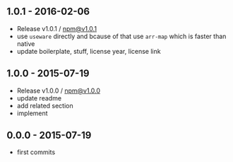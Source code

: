 

## 1.0.1 - 2016-02-06
- Release v1.0.1 / npm@v1.0.1
- use `useware` directly and bcause of that use `arr-map` which is faster than native
- update boilerplate, stuff, license year, license link

## 1.0.0 - 2015-07-19
- Release v1.0.0 / npm@v1.0.0
- update readme
- add related section
- implement

## 0.0.0 - 2015-07-19
- first commits